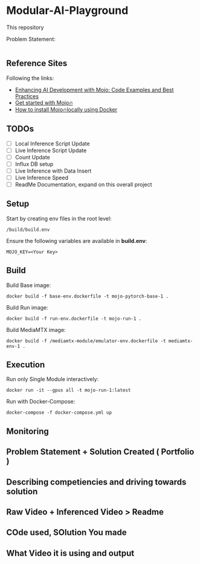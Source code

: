 # Modular-AI-Playground

This repository


Problem Statement:
```
```


## Reference Sites

Following the links:

- [Enhancing AI Development with Mojo: Code Examples and Best Practices](https://artificialcorner.com/enhancing-ai-development-with-mojo-code-examples-and-best-practices-6341c3e66e15)
- [Get started with Mojo🔥](https://docs.modular.com/mojo/manual/get-started/index.html)
- [How to install Mojo🔥locally using Docker](https://medium.com/@1ce.mironov/how-to-install-mojo-locally-using-docker-5346bc23a9fe)

## TODOs

- [ ] Local Inference Script Update
- [ ] Live Inference Script Update
- [ ] Count Update
- [ ] Influx DB setup
- [ ] Live Inference with Data Insert
- [ ] Live Inference Speed
- [ ] ReadMe Documentation, expand on this overall project

## Setup

Start by creating env files in the root level:

```terminal
/build/build.env
```

Ensure the following variables are available in **build.env**:

```terminal
MOJO_KEY=<Your Key>
```

## Build

Build Base image:

```terminal
docker build -f base-env.dockerfile -t mojo-pytorch-base-1 .
```

Build Run image:

```terminal
docker build -f run-env.dockerfile -t mojo-run-1 .
```

Build MediaMTX image:

```terminal
docker build -f /mediamtx-module/emulator-env.dockerfile -t mediamtx-env-1 .
```

## Execution

Run only Single Module interactively:

```terminal
docker run -it --gpus all -t mojo-run-1:latest
```

Run with Docker-Compose:

```terminal
docker-compose -f docker-compose.yml up
```


## Monitoring

## Problem Statement + Solution Created ( Portfolio )
## Describing competiencies and driving towards solution

## Raw Video + Inferenced Video > Readme

## COde used, SOlution You made
## What Video it is using and output
